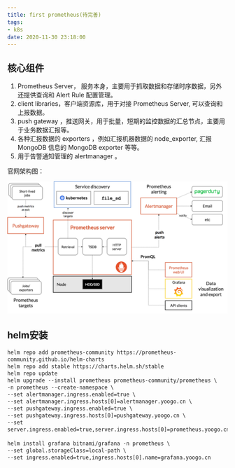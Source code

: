 ```yaml
---
title: first prometheus(待完善)
tags:
- k8s
date: 2020-11-30 23:18:00
---
```


## 核心组件

1. Prometheus Server， 服务本身，主要用于抓取数据和存储时序数据，另外还提供查询和 Alert Rule 配置管理。
2. client libraries，客户端资源库，用于对接 Prometheus Server, 可以查询和上报数据。
3. push gateway ，推送网关，用于批量，短期的监控数据的汇总节点，主要用于业务数据汇报等。
4. 各种汇报数据的 exporters ，例如汇报机器数据的 node_exporter, 汇报 MongoDB 信息的 MongoDB exporter 等等。
5. 用于告警通知管理的 alertmanager 。

官网架构图：

![架构](/images/prometheus-architecture.png)

## helm安装

```
helm repo add prometheus-community https://prometheus-community.github.io/helm-charts
helm repo add stable https://charts.helm.sh/stable
helm repo update
helm upgrade --install prometheus prometheus-community/prometheus \
-n prometheus --create-namespace \
--set alertmanager.ingress.enabled=true \
--set alertmanager.ingress.hosts[0]=alertmanager.yoogo.cn \
--set pushgateway.ingress.enabled=true \
--set pushgateway.ingress.hosts[0]=pushgateway.yoogo.cn \
--set server.ingress.enabled=true,server.ingress.hosts[0]=prometheus.yoogo.cn

helm install grafana bitnami/grafana -n prometheus \
--set global.storageClass=local-path \
--set ingress.enabled=true,ingress.hosts[0].name=grafana.yoogo.cn


```

